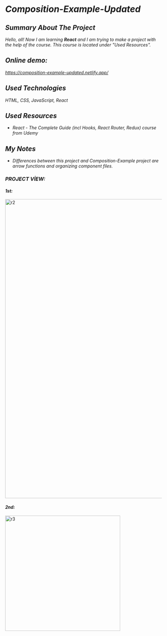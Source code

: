 # *Composition-Example-Updated*

## *Summary About The Project*
*Hello, all! 
Now I am learning <b>React</b> and I am trying to make a project with the help of the course. This course is located under "Used Resources".*

## *Online demo:*
*https://composition-example-updated.netlify.app/*

## *Used Technologies*
*HTML, CSS, JavaScript, React*

## *Used Resources*
* *React - The Complete Guide (incl Hooks, React Router, Redux) course from Udemy*

## *My Notes*
* *Differences between this project and Composition-Example project are arrow functions and organizing component files.*

### *PROJECT VİEW:*

#### *1st:*
<img width="960" alt="r2" src="https://user-images.githubusercontent.com/63058707/134480159-7dc6380d-11aa-428a-81c2-7bf31bb62dda.png">

#### *2nd:*
<img width="370" alt="r3" src="https://user-images.githubusercontent.com/63058707/134480202-b0e9e71b-a625-4681-aa17-5683ce8993de.png">



